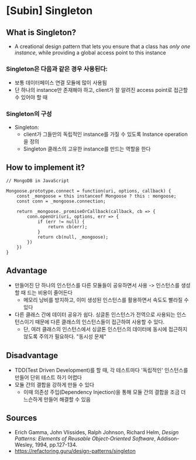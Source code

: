 # [Subin] Singleton

## What is Singleton?
- A creational design pattern that lets you ensure that a class has *only one instance*, while providing a global access point to this instance


### Singleton은 다음과 같은 경우 사용된다:
- 보통 데이터페이스 연결 모듈에 많이 사용됨
- 단 하나의 instance만 존재해야 하고, client가 잘 알려진 access point로 접근할 수 있어야 할 때

### Singleton의 구성
- Singleton:
  - client가 그들만의 독립적인 instance를 가질 수 있도록 Instance operation을 정의
  - Singleton 클래스의 고유한 instance를 만드는 역할을 한다

## How to implement it?
~~~
// MongoDB in JavaScript

Mongoose.prototype.connect = function(uri, options, callback) {
    const _mongoose = this instanceof Mongoose ? this : mongoose;
    const conn = _mongoose.connection;

    return _mongoose._promiseOrCallback(callback, cb => {
        conn.openUri(uri, options, err => {
            if (err != null) {
                return cb(err);
            }
            return cb(null, _mongoose);
        })
    })
}
~~~

## Advantage
- 만들어진 단 하나의 인스턴스를 다른 모듈들이 공유하면서 사용 -> 인스턴스를 생성할 때 드는 비용이 줄어든다
  - 메모리 낭비를 방지하고, 이미 생성된 인스턴스를 활용하면서 속도도 빨라질 수 있다
- 다른 클래스 간에 데이터 공유가 쉽다. 싱글톤 인스턴스가 전역으로 사용되는 인스턴스이기 때문에 다른 클래스의 인스턴스들이 접근하여 사용할 수 있다.
  - 단, 여러 클래스의 인스턴스에서 싱글톤 인스턴스의 데이터에 동시에 접근하지 않도록 주의가 필요하다. "동시성 문제"

## Disadvantage
- TDD(Test Driven Development)를 할 때, 각 테스트마다 '독립적인' 인스턴스를 만들어 단위 테스트 하기 어렵다
- 모듈 간의 결합을 강하게 만들 수 있다
  - 이때 의존성 주입(Dependency Injection)을 통해 모듈 간의 결합을 조금 더 느슨하게 만들어 해결할 수 있음

## Sources
- Erich Gamma, John Vlissides, Ralph Johnson, Richard Helm, *Design Patterns: Elements of Reusable Object-Oriented Software*, Addison-Wesley, 1994, pp.127-134.
- https://refactoring.guru/design-patterns/singleton